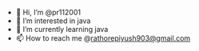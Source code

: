 - 👋 Hi, I’m @pr112001
- 👀 I’m interested in java
- 🌱 I’m currently learning java
- 📫 How to reach me @rathorepiyush903@gmail.com

<!---
pr112001/pr112001 is a ✨ special ✨ repository because its `README.md` (this file) appears on your GitHub profile.
You can click the Preview link to take a look at your changes.
--->
